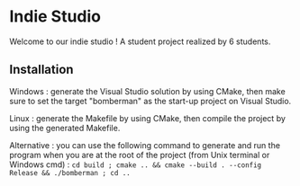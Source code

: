 # Indie Studio

Welcome to our indie studio !
A student project realized by 6 students.

## Installation

Windows : generate the Visual Studio solution by using CMake, then make sure to set the target "bomberman" as the start-up project on Visual Studio.

Linux : generate the Makefile by using CMake, then compile the project by using the generated Makefile.

Alternative : you can use the following command to generate and run the program when you are at the root of the project (from Unix terminal or Windows cmd) : `cd build ; cmake .. && cmake --build . --config Release && ./bomberman ; cd ..`